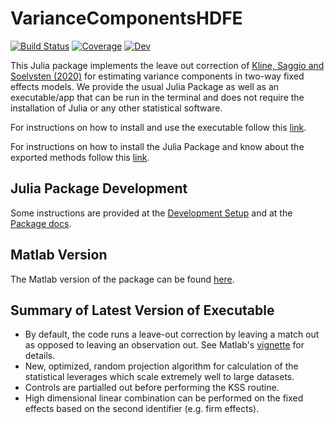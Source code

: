 # VarianceComponentsHDFE

[![Build Status](https://github.com/HighDimensionalEconLab/VarianceComponentsHDFE.jl/workflows/CI/badge.svg)](https://github.com/HighDimensionalEconLab/VarianceComponentsHDFE.jl/actions)
[![Coverage](https://codecov.io/gh/HighDimensionalEconLab/VarianceComponentsHDFE.jl/branch/master/graph/badge.svg)](https://codecov.io/gh/HighDimensionalEconLab/VarianceComponentsHDFE.jl)
[![Dev](https://img.shields.io/badge/docs-dev-blue.svg)](https://HighDimensionalEconLab.github.io/VarianceComponentsHDFE.jl/dev)

This Julia package implements the leave out correction of 
[Kline, Saggio and Soelvsten (2020)](https://eml.berkeley.edu/~pkline/papers/KSS2020.pdf) for estimating variance components in two-way fixed effects models. We provide the usual Julia Package as well as an executable/app that can be run in the terminal and does not require the installation of Julia or any other statistical software.

For instructions on how to install and use the executable follow this [link](https://highdimensionaleconlab.github.io/VarianceComponentsHDFE.jl/dev/Executable/).

For instructions on how to install the Julia Package and know about the exported methods follow this [link](https://highdimensionaleconlab.github.io/VarianceComponentsHDFE.jl/dev/Package/).

## Julia Package Development

Some instructions are provided at the [Development Setup](develop.md) and at the [Package docs](https://highdimensionaleconlab.github.io/VarianceComponentsHDFE.jl/dev/Package/).

## Matlab Version

The Matlab version of the package can be 
found [here](https://github.com/rsaggio87/LeaveOutTwoWay).

## Summary of Latest Version of Executable

* By default, the code runs a leave-out correction by leaving a match out as opposed to leaving an observation out. See Matlab's [vignette](https://github.com/rsaggio87/LeaveOutTwoWay/blob/master/doc/VIGNETTE.pdf) for details.
* New, optimized, random projection algorithm for calculation of the statistical leverages which scale extremely well to large datasets.
* Controls are partialled out before performing the KSS routine.
* High dimensional linear combination can be performed on the fixed effects based on the second identifier (e.g. firm effects). 

